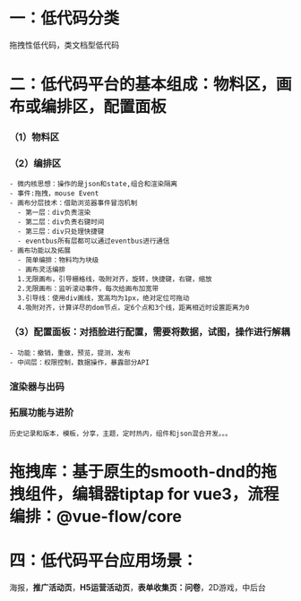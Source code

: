# 一：低代码分类
拖拽性低代码，类文档型低代码
# 二：低代码平台的基本组成：物料区，画布或编排区，配置面板
  ### （1）物料区
  ### （2）编排区
    - 微内核思想：操作的是json和state,组合和渲染隔离
    - 事件:拖拽，mouse Event
    - 画布分层技术：借助浏览器事件冒泡机制
      - 第一层：div负责渲染
      - 第二层：div负责右键时间
      - 第三层：div只处理快捷键
      - eventbus所有层都可以通过eventbus进行通信
    - 画布功能以及拓展
      - 简单编排：物料均为块级
      - 画布灵活编排
      1.无限画布，引导栅格线，吸附对齐，旋转，快捷键，右键，缩放
      2.无限画布：监听滚动事件，每次给画布加宽带
      3.引导线：使用div画线，宽高均为1px，绝对定位可拖动
      4.吸附对齐，计算详尽的dom节点，定6个点和3个线，距离相近时设置距离为0
  ### （3）配置面板：对捂脸进行配置，需要将数据，试图，操作进行解耦
    - 功能：撤销，重做，预览，提测，发布
    - 中间层：权限控制，数据操作，暴露部分API
  ### 渲染器与出码
  ### 拓展功能与进阶
    历史记录和版本，模板，分享，主题，定时热内，组件和json混合开发。。。
# 拖拽库：基于原生的smooth-dnd的拖拽组件，编辑器tiptap for vue3，流程编排：@vue-flow/core
# 四：低代码平台应用场景：
海报，**推广活动页**，**H5运营活动页**，**表单收集页：问卷**，2D游戏，中后台